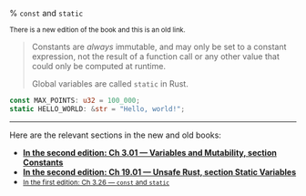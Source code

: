 % `const` and `static`

<small>There is a new edition of the book and this is an old link.</small>

> Constants are _always_ immutable, and may only be set to a constant expression, not the result of a function call or any other value that could only be computed at runtime.
>
> Global variables are called `static` in Rust.

```rust
const MAX_POINTS: u32 = 100_000;
static HELLO_WORLD: &str = "Hello, world!";
```

---

Here are the relevant sections in the new and old books:

* **[In the second edition: Ch 3.01 — Variables and Mutability, section Constants][2]**
* **[In the second edition: Ch 19.01 — Unsafe Rust, section Static Variables][3]**
* <small>[In the first edition: Ch 3.26 — `const` and `static`][1]</small>


[1]: first-edition/const-and-static.html
[2]: second-edition/ch03-01-variables-and-mutability.html#differences-between-variables-and-constants
[3]: second-edition/ch19-01-unsafe-rust.html#accessing-or-modifying-a-mutable-static-variable
